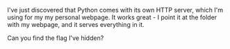 I've just discovered that Python comes with its own HTTP server, which I'm using for my my personal webpage. It works great - I point it at the folder with my webpage, and it serves everything in it.

Can you find the flag I've hidden?